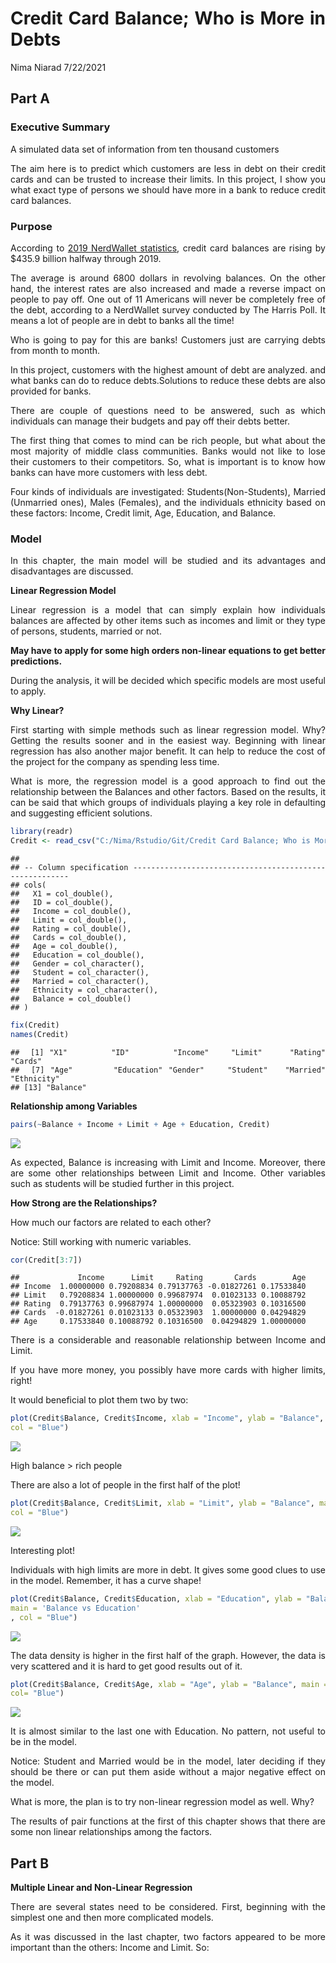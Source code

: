 Credit Card Balance; Who is More in Debts
================
Nima Niarad
7/22/2021

<style> body {text-align: justify} </style>

<!-- Justify text. -->

## Part A

### Executive Summary

A simulated data set of information from ten thousand customers

The aim here is to predict which customers are less in debt on their
credit cards and can be trusted to increase their limits. In this
project, I show you what exact type of persons we should have more in a
bank to reduce credit card balances.

### Purpose

According to [2019 NerdWallet
statistics](https://www.nerdwallet.com/blog/average-credit-card-debt-household/#foot),
credit card balances are rising by $435.9 billion halfway through 2019.

The average is around 6800 dollars in revolving balances. On the other
hand, the interest rates are also increased and made a reverse impact on
people to pay off. One out of 11 Americans will never be completely free
of the debt, according to a NerdWallet survey conducted by The Harris
Poll. It means a lot of people are in debt to banks all the time!

Who is going to pay for this are banks! Customers just are carrying
debts from month to month.

In this project, customers with the highest amount of debt are analyzed.
and what banks can do to reduce debts.Solutions to reduce these debts
are also provided for banks.

There are couple of questions need to be answered, such as which
individuals can manage their budgets and pay off their debts better.

The first thing that comes to mind can be rich people, but what about
the most majority of middle class communities. Banks would not like to
lose their customers to their competitors. So, what is important is to
know how banks can have more customers with less debt.

Four kinds of individuals are investigated: Students(Non-Students),
Married (Unmarried ones), Males (Females), and the individuals ethnicity
based on these factors: Income, Credit limit, Age, Education, and
Balance.

### Model

In this chapter, the main model will be studied and its advantages and
disadvantages are discussed.

**Linear Regression Model**

Linear regression is a model that can simply explain how individuals
balances are affected by other items such as incomes and limit or they
type of persons, students, married or not.

**May have to apply for some high orders non-linear equations to get
better predictions.**

During the analysis, it will be decided which specific models are most
useful to apply.

**Why Linear?**

First starting with simple methods such as linear regression model. Why?
Getting the results sooner and in the easiest way. Beginning with linear
regression has also another major benefit. It can help to reduce the
cost of the project for the company as spending less time.

What is more, the regression model is a good approach to find out the
relationship between the Balances and other factors. Based on the
results, it can be said that which groups of individuals playing a key
role in defaulting and suggesting efficient solutions.

``` r
library(readr)
Credit <- read_csv("C:/Nima/Rstudio/Git/Credit Card Balance; Who is More in Debts/Credit-Card-Balance--Who-is-More-in-Debts-/Credit.csv")
```

    ## 
    ## -- Column specification --------------------------------------------------------
    ## cols(
    ##   X1 = col_double(),
    ##   ID = col_double(),
    ##   Income = col_double(),
    ##   Limit = col_double(),
    ##   Rating = col_double(),
    ##   Cards = col_double(),
    ##   Age = col_double(),
    ##   Education = col_double(),
    ##   Gender = col_character(),
    ##   Student = col_character(),
    ##   Married = col_character(),
    ##   Ethnicity = col_character(),
    ##   Balance = col_double()
    ## )

``` r
fix(Credit)
names(Credit)
```

    ##  [1] "X1"        "ID"        "Income"    "Limit"     "Rating"    "Cards"    
    ##  [7] "Age"       "Education" "Gender"    "Student"   "Married"   "Ethnicity"
    ## [13] "Balance"

**Relationship among Variables**

``` r
pairs(~Balance + Income + Limit + Age + Education, Credit)
```

![](Part-A---Credit-Card-Balance--Who-is-More-in-Debts_files/figure-gfm/unnamed-chunk-2-1.png)<!-- -->

As expected, Balance is increasing with Limit and Income. Moreover,
there are some other relationships between Limit and Income. Other
variables such as students will be studied further in this project.

**How Strong are the Relationships?**

How much our factors are related to each other?

Notice: Still working with numeric variables.

``` r
cor(Credit[3:7])
```

    ##             Income      Limit     Rating       Cards        Age
    ## Income  1.00000000 0.79208834 0.79137763 -0.01827261 0.17533840
    ## Limit   0.79208834 1.00000000 0.99687974  0.01023133 0.10088792
    ## Rating  0.79137763 0.99687974 1.00000000  0.05323903 0.10316500
    ## Cards  -0.01827261 0.01023133 0.05323903  1.00000000 0.04294829
    ## Age     0.17533840 0.10088792 0.10316500  0.04294829 1.00000000

There is a considerable and reasonable relationship between Income and
Limit.

If you have more money, you possibly have more cards with higher limits,
right!

It would beneficial to plot them two by two:

``` r
plot(Credit$Balance, Credit$Income, xlab = "Income", ylab = "Balance", main ='Balance vs Income',
col = "Blue")
```

![](Part-A---Credit-Card-Balance--Who-is-More-in-Debts_files/figure-gfm/unnamed-chunk-4-1.png)<!-- -->

High balance &gt; rich people

There are also a lot of people in the first half of the plot!

``` r
plot(Credit$Balance, Credit$Limit, xlab = "Limit", ylab = "Balance", main = 'Balance vs Limit',
col = "Blue")
```

![](Part-A---Credit-Card-Balance--Who-is-More-in-Debts_files/figure-gfm/unnamed-chunk-5-1.png)<!-- -->

Interesting plot!

Individuals with high limits are more in debt. It gives some good clues
to use in the model. Remember, it has a curve shape!

``` r
plot(Credit$Balance, Credit$Education, xlab = "Education", ylab = "Balance",
main = 'Balance vs Education'
, col = "Blue")
```

![](Part-A---Credit-Card-Balance--Who-is-More-in-Debts_files/figure-gfm/unnamed-chunk-6-1.png)<!-- -->

The data density is higher in the first half of the graph. However, the
data is very scattered and it is hard to get good results out of it.

``` r
plot(Credit$Balance, Credit$Age, xlab = "Age", ylab = "Balance", main = 'Balance vs Age' ,
col= "Blue")
```

![](Part-A---Credit-Card-Balance--Who-is-More-in-Debts_files/figure-gfm/unnamed-chunk-7-1.png)<!-- -->

It is almost similar to the last one with Education. No pattern, not
useful to be in the model.

Notice: Student and Married would be in the model, later deciding if
they should be there or can put them aside without a major negative
effect on the model.

What is more, the plan is to try non-linear regression model as well.
Why?

The results of pair functions at the first of this chapter shows that
there are some non linear relationships among the factors.

## Part B

**Multiple Linear and Non-Linear Regression**

There are several states need to be considered. First, beginning with
the simplest one and then more complicated models.

As it was discussed in the last chapter, two factors appeared to be more
important than the others: Income and Limit. So:

